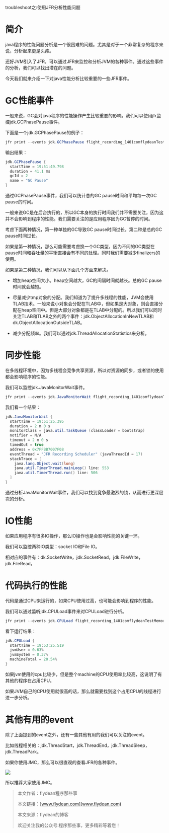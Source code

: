 troubleshoot之:使用JFR分析性能问题

# 简介

java程序的性能问题分析是一个很困难的问题。尤其是对于一个非常复杂的程序来说，分析起来更是头疼。

还好JVM引入了JFR，可以通过JFR来监控和分析JVM的各种事件。通过这些事件的分析，我们可以找出潜在的问题。

今天我们就来介绍一下对java性能分析比较重要的一些JFR事件。

# GC性能事件

一般来说，GC会对java程序的性能操作产生比较重要的影响。我们可以使用jfr监控jdk.GCPhasePause事件。 

下面是一个jdk.GCPhasePause的例子：

~~~java
jfr print --events jdk.GCPhasePause flight_recording_1401comflydeanTestMemoryLeak89268.jfr
~~~

输出结果：

~~~java
jdk.GCPhasePause {
  startTime = 19:51:49.798
  duration = 41.1 ms
  gcId = 2
  name = "GC Pause"
}
~~~

通过GCPhasePause事件，我们可以统计总的GC pause时间和平均每一次GC pause的时间。

一般来说GC是在后台执行的，所以GC本身的执行时间我们并不需要关注，因为这并不会影响到程序的性能。我们需要关注的是应用程序因为GC暂停的时间。

考虑下面两种情况，第一种单独的GC导致GC pause时间过长。第二种是总的GC pause时间过长。

如果是第一种情况，那么可能需要考虑换一个GC类型，因为不同的GC类型在pause时间和吞吐量的平衡直接会有不同的处理。同时我们需要减少finalizers的使用。

如果是第二种情况，我们可以从下面几个方面来解决。

* 增加heap空间大小。heap空间越大，GC的间隔时间就越长。总的GC pause时间就会越短。

* 尽量减少tmp对象的分配。我们知道为了提升多线程的性能，JVM会使用TLAB技术。一般来说小对象会分配在TLAB中，但如果是大对象，则会直接分配在heap空间中。但是大部分对象都是在TLAB中分配的。所以我们可以同时关注TLAB和TLAB之外的两个事件：jdk.ObjectAllocationInNewTLAB和dk.ObjectAllocationOutsideTLAB。

* 减少分配频率。我们可以通过jdk.ThreadAllocationStatistics来分析。

# 同步性能

在多线程环境中，因为多线程会竞争共享资源，所以对资源的同步，或者锁的使用都会影响程序的性能。

我们可以监控jdk.JavaMonitorWait事件。

~~~java
jfr print --events jdk.JavaMonitorWait flight_recording_1401comflydeanTestMemoryLeak89268.jfr
~~~

我们看一个结果：

~~~java
jdk.JavaMonitorWait {
  startTime = 19:51:25.395
  duration = 2 m 0 s
  monitorClass = java.util.TaskQueue (classLoader = bootstrap)
  notifier = N/A
  timeout = 2 m 0 s
  timedOut = true
  address = 0x7FFBB7007F08
  eventThread = "JFR Recording Scheduler" (javaThreadId = 17)
  stackTrace = [
    java.lang.Object.wait(long)
    java.util.TimerThread.mainLoop() line: 553
    java.util.TimerThread.run() line: 506
  ]
}
~~~

通过分析JavaMonitorWait事件，我们可以找到竞争最激烈的锁，从而进行更深层次的分析。

# IO性能

如果应用程序有很多IO操作，那么IO操作也是会影响性能的关键一环。

我们可以监控两种IO类型：socket IO和File IO。

相对应的事件有：dk.SocketWrite，jdk.SocketRead，jdk.FileWrite，jdk.FileRead。

# 代码执行的性能

代码是通过CPU来运行的，如果CPU使用过高，也可能会影响到程序的性能。

我们可以通过监听jdk.CPULoad事件来对CPULoad进行分析。

~~~java
jfr print --events jdk.CPULoad flight_recording_1401comflydeanTestMemoryLeak89268.jfr
~~~

看下运行结果：

~~~java
jdk.CPULoad {
  startTime = 19:53:25.519
  jvmUser = 0.63%
  jvmSystem = 0.37%
  machineTotal = 20.54%
}
~~~

如果jvm使用的cpu比较少，但是整个machine的CPU使用率比较高，这说明了有其他的程序在占用CPU。

如果JVM自己的CPU使用就很高的话，那么就需要找到这个占用CPU的线程进行进一步分析。

# 其他有用的event

除了上面提到的event之外，还有一些其他有用的我们可以关注的event。

比如线程相关的：jdk.ThreadStart，jdk.ThreadEnd，jdk.ThreadSleep，jdk.ThreadPark。

如果你使用JMC，那么可以很直观的查看JFR的各种事件。

![](https://img-blog.csdnimg.cn/202007052319349.png?x-oss-process=image/watermark,type_ZmFuZ3poZW5naGVpdGk,shadow_0,text_aHR0cDovL3d3dy5mbHlkZWFuLmNvbQ==,size_35,color_8F8F8F,t_70)

所以推荐大家使用JMC。

> 本文作者：flydean程序那些事
> 
> 本文链接：[www.flydean.com](www.flydean.com)
> 
> 本文来源：flydean的博客
> 
> 欢迎关注我的公众号:程序那些事，更多精彩等着您！











